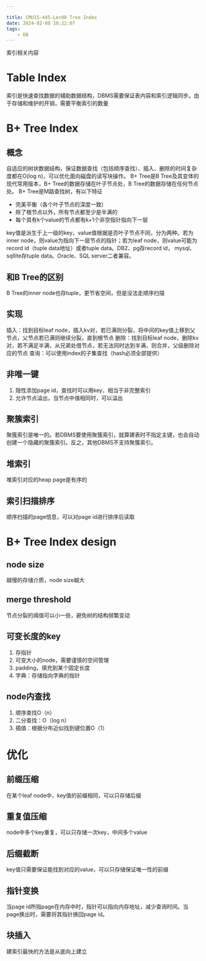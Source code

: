 ```yaml
---

title: CMU15-445-Lec08 Tree Index
date: 2024-02-08 10:22:07
tags:
    - DB
---
```

索引相关内容
<!-- more -->
# Table Index
索引是快速查找数据的辅助数据结构，DBMS需要保证表内容和索引逻辑同步。由于存储和维护的开销，需要平衡索引的数量
# B+ Tree Index

## 概念
自适应的树状数据结构，保证数据查找（包括顺序查找）、插入、删除的时间复杂度都在O(log n)，可以优化面向磁盘的读写块操作。
B+ Tree是B Tree及其变体的现代常用版本，B+ Tree的数据存储在叶子节点处，B Tree的数据存储在任何节点处。
B+ Tree是M路查找树，有以下特征
* 完美平衡（各个叶子节点的深度一致）
* 除了根节点以外，所有节点都至少是半满的
* 每个具有k个value的节点都有k+1个非空指针指向下一层

key值是派生于上一级的key，value值根据是否叶子节点不同，分为两种。若为inner node，则value为指向下一层节点的指针；若为leaf node，则value可能为record id（tuple data地址）或者tuple data。DB2、pg存record id， mysql、sqllite存tuple data。Oracle、SQL server二者兼容。

## 和B Tree的区别
B Tree的inner node也存tuple，更节省空间，但是没法走顺序扫描

## 实现
插入：找到目标leaf node，插入kv对，若已满则分裂，将中间的key值上移到父节点，父节点若已满则继续分裂，直到根节点
删除：找到目标leaf node，删除kv对，若不满足半满，从兄弟处借节点，若无法同时达到半满，则合并，父级删除对应的节点
查询：可以使用index的子集查找（hash必须全部提供）

## 非唯一键
1. 隐性添加page id，查找时可以用key，相当于非完整索引
2. 允许节点溢出，当节点中值相同时，可以溢出
## 聚簇索引
聚簇索引是唯一的。若DBMS要使用聚簇索引，就算建表时不指定主键，也会自动创建一个隐藏的聚簇索引。反之，其他DBMS不支持聚簇索引。

## 堆索引
堆索引对应的heap page是有序的
## 索引扫描排序
顺序扫描的page信息，可以对page id进行排序后读取
# B+ Tree Index design
## node size
越慢的存储介质，node size越大
## merge threshold
节点分裂的阈值可以小一些，避免树的结构频繁变动
## 可变长度的key
1. 存指针
2. 可变大小的node，需要谨慎的空间管理
3. padding，填充到某个固定长度
4. 字典：存储指向字典的指针
## node内查找
1. 顺序查找O（n）
2. 二分查找：O（log n）
3. 插值：根据分布近似找到键位置O（1）
# 优化
## 前缀压缩
在某个leaf node中，key值的前缀相同，可以只存储后缀
## 重复值压缩
node中多个key重复，可以只存储一次key，中间多个value
## 后缀截断
key值只需要保证能找到对应的value，可以只存储保证唯一性的前缀
## 指针变换
当page id所指page在内存中时，指针可以指向内存地址，减少查询时间。当page换出时，需要将其指针换回page id。
## 块插入
建索引最快的方法是从底向上建立
